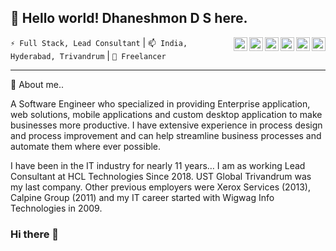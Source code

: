 ## 👋 Hello world! Dhaneshmon D S here.
<div align="center">
 
 
<a href="https://www.linkedin.com/in/dhaneshmon" target="_blank" rel="nofollow"><img align="right" alt="Dhaneshmon's Linkdein" width="22px" src="https://cdn.jsdelivr.net/npm/simple-icons@v3/icons/linkedin.svg" /></a>
<a href="https://www.facebook.com/dhaneshmonds/" target="_blank" rel="nofollow"><img align="right" alt="Dhaneshmon's Facebook" width="22px" src="https://cdn.jsdelivr.net/npm/simple-icons@v3/icons/facebook.svg" /></a>
<a href="https://www.instagram.com/dhaneshmon" target="_blank" rel="nofollow"><img align="right" alt="Dhaneshmon's Insta" width="22px" src="https://cdn.jsdelivr.net/npm/simple-icons@v3/icons/instagram.svg" /></a>
<a href="https://twitter.com/dhaneshmon" target="_blank" rel="nofollow"><img align="right" alt="Dhaneshmon's Twitter" width="22px" src="https://cdn.jsdelivr.net/npm/simple-icons@v3/icons/twitter.svg" /></a>
<a href="https://dhaneshmon.wordpress.com/" target="_blank" rel="nofollow"><img align="right" alt="Dhaneshmon's Blog" width="22px" src="https://cdn.jsdelivr.net/npm/simple-icons@v3/icons/wordpress.svg" /></a>
<a href="mailto:dhaneshmon@gmail.com" target="_blank" rel="nofollow"><img align="right" alt="Dhaneshmon's Email" width="22px" src="https://cdn.jsdelivr.net/npm/simple-icons@v3/icons/gmail.svg" /></a>
</div>
<p><code>⚡ Full Stack, Lead Consultant</code> | <code>📫 India, Hyderabad, Trivandrum</code> | <code>🔭 Freelancer</code> </p>
<hr/>
💬 About me..

A Software Engineer who specialized in providing Enterprise application, web solutions, mobile applications and custom desktop application to make businesses more productive. I have extensive experience in process design and process improvement and can help streamline business processes and automate them where ever possible.

I have been in the IT industry for nearly 11 years… I am as working Lead Consultant at HCL Technologies Since 2018.  UST Global Trivandrum was my last company. Other previous employers were Xerox Services (2013), Calpine Group (2011) and my IT career started with Wigwag Info Technologies in 2009.


### Hi there 👋

<!--
**Dhaneshmonds/Dhaneshmonds** is a ✨ _special_ ✨ repository because its `README.md` (this file) appears on your GitHub profile.

Here are some ideas to get you started:

- 🔭 I’m currently working on ...
- 🌱 I’m currently learning ...
- 👯 I’m looking to collaborate on ...
- 🤔 I’m looking for help with ...
- 💬 Ask me about ...
- 📫 How to reach me: ...
- 😄 Pronouns: ...
- ⚡ Fun fact: ...
-->
 
